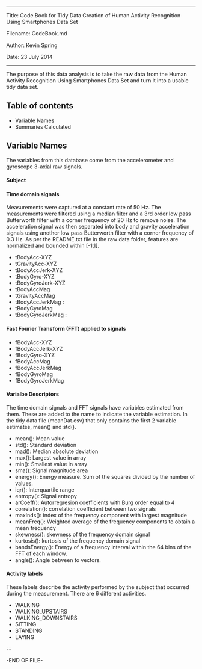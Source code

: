 ----------------------------------------------------------------------------

Title: Code Book for Tidy Data Creation of Human Activity Recognition Using Smartphones Data Set 

Filename: CodeBook.md

Author: Kevin Spring

Date: 23 July 2014

-----------------------------------------------------------------------------

The purpose of this data analysis is to take the raw data from the Human Activity Recognition Using Smartphones Data Set and turn it into a usable tidy data set.

## Table of contents
* Variable Names
* Summaries Calculated

## Variable Names

The variables from this database come from the accelerometer and gyroscope 3-axial raw signals. 

#### Subject 
#### Time domain signals

Measurements were captured at a constant rate of 50 Hz. The measurements were filtered using a median filter and a 3rd order low pass Butterworth filter with a corner frequency of 20 Hz to remove noise. The acceleration signal was then separated into body and gravity acceleration signals using another low pass Butterworth filter with a corner frequency of 0.3 Hz. As per the README.txt file in the raw data folder, features are normalized and bounded within [-1,1].

* tBodyAcc-XYZ
* tGravityAcc-XYZ
* tBodyAccJerk-XYZ
* tBodyGyro-XYZ
* tBodyGyroJerk-XYZ 
* tBodyAccMag
* tGravityAccMag
* tBodyAccJerkMag :
* tBodyGyroMag
* tBodyGyroJerkMag : 

#### Fast Fourier Transform (FFT) applied to signals
* fBodyAcc-XYZ
* fBodyAccJerk-XYZ
* fBodyGyro-XYZ
* fBodyAccMag
* fBodyAccJerkMag
* fBodyGyroMag
* fBodyGyroJerkMag

#### Varialbe Descriptors
The time domain signals and FFT signals have variables estimated from them. These are added to the name to indicate the variable estimation. In the tidy data file (meanDat.csv) that only contains the first 2 variable estimates, mean() and std().

* mean(): Mean value
* std(): Standard deviation
* mad(): Median absolute deviation 
* max(): Largest value in array
* min(): Smallest value in array
* sma(): Signal magnitude area
* energy(): Energy measure. Sum of the squares divided by the number of values. 
* iqr(): Interquartile range 
* entropy(): Signal entropy
* arCoeff(): Autorregresion coefficients with Burg order equal to 4
* correlation(): correlation coefficient between two signals
* maxInds(): index of the frequency component with largest magnitude
* meanFreq(): Weighted average of the frequency components to obtain a mean frequency
* skewness(): skewness of the frequency domain signal 
* kurtosis(): kurtosis of the frequency domain signal 
* bandsEnergy(): Energy of a frequency interval within the 64 bins of the FFT of each window.
* angle(): Angle between to vectors.

#### Activity labels
These labels describe the activity performed by the subject that occurred during the measurement. There are 6 different activities.

* WALKING
* WALKING_UPSTAIRS
* WALKING_DOWNSTAIRS
* SITTING
* STANDING
* LAYING

--

-END OF FILE-